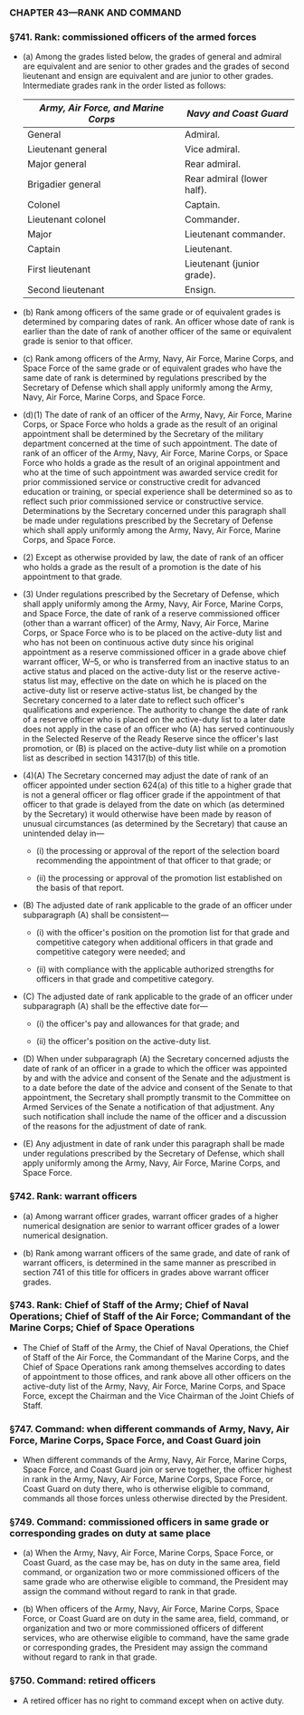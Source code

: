 ### **CHAPTER 43—RANK AND COMMAND**

### §741. Rank: commissioned officers of the armed forces
* (a) Among the grades listed below, the grades of general and admiral are equivalent and are senior to other grades and the grades of second lieutenant and ensign are equivalent and are junior to other grades. Intermediate grades rank in the order listed as follows:

  | _Army, Air Force, and Marine Corps_ | _Navy and Coast Guard_ |
  | --- | --- |
  | General | Admiral. |
  | Lieutenant general | Vice admiral. |
  | Major general | Rear admiral. |
  | Brigadier general | Rear admiral (lower half). |
  | Colonel | Captain. |
  | Lieutenant colonel | Commander. |
  | Major | Lieutenant commander. |
  | Captain | Lieutenant. |
  | First lieutenant | Lieutenant (junior grade). |
  | Second lieutenant | Ensign. |
  
* (b) Rank among officers of the same grade or of equivalent grades is determined by comparing dates of rank. An officer whose date of rank is earlier than the date of rank of another officer of the same or equivalent grade is senior to that officer.

* (c) Rank among officers of the Army, Navy, Air Force, Marine Corps, and Space Force of the same grade or of equivalent grades who have the same date of rank is determined by regulations prescribed by the Secretary of Defense which shall apply uniformly among the Army, Navy, Air Force, Marine Corps, and Space Force.

* (d)(1) The date of rank of an officer of the Army, Navy, Air Force, Marine Corps, or Space Force who holds a grade as the result of an original appointment shall be determined by the Secretary of the military department concerned at the time of such appointment. The date of rank of an officer of the Army, Navy, Air Force, Marine Corps, or Space Force who holds a grade as the result of an original appointment and who at the time of such appointment was awarded service credit for prior commissioned service or constructive credit for advanced education or training, or special experience shall be determined so as to reflect such prior commissioned service or constructive service. Determinations by the Secretary concerned under this paragraph shall be made under regulations prescribed by the Secretary of Defense which shall apply uniformly among the Army, Navy, Air Force, Marine Corps, and Space Force.

* (2) Except as otherwise provided by law, the date of rank of an officer who holds a grade as the result of a promotion is the date of his appointment to that grade.

* (3) Under regulations prescribed by the Secretary of Defense, which shall apply uniformly among the Army, Navy, Air Force, Marine Corps, and Space Force, the date of rank of a reserve commissioned officer (other than a warrant officer) of the Army, Navy, Air Force, Marine Corps, or Space Force who is to be placed on the active-duty list and who has not been on continuous active duty since his original appointment as a reserve commissioned officer in a grade above chief warrant officer, W–5, or who is transferred from an inactive status to an active status and placed on the active-duty list or the reserve active-status list may, effective on the date on which he is placed on the active-duty list or reserve active-status list, be changed by the Secretary concerned to a later date to reflect such officer's qualifications and experience. The authority to change the date of rank of a reserve officer who is placed on the active-duty list to a later date does not apply in the case of an officer who (A) has served continuously in the Selected Reserve of the Ready Reserve since the officer's last promotion, or (B) is placed on the active-duty list while on a promotion list as described in section 14317(b) of this title.

* (4)(A) The Secretary concerned may adjust the date of rank of an officer appointed under section 624(a) of this title to a higher grade that is not a general officer or flag officer grade if the appointment of that officer to that grade is delayed from the date on which (as determined by the Secretary) it would otherwise have been made by reason of unusual circumstances (as determined by the Secretary) that cause an unintended delay in—

  * (i) the processing or approval of the report of the selection board recommending the appointment of that officer to that grade; or

  * (ii) the processing or approval of the promotion list established on the basis of that report.


* (B) The adjusted date of rank applicable to the grade of an officer under subparagraph (A) shall be consistent—

  * (i) with the officer's position on the promotion list for that grade and competitive category when additional officers in that grade and competitive category were needed; and

  * (ii) with compliance with the applicable authorized strengths for officers in that grade and competitive category.


* (C) The adjusted date of rank applicable to the grade of an officer under subparagraph (A) shall be the effective date for—

  * (i) the officer's pay and allowances for that grade; and

  * (ii) the officer's position on the active-duty list.


* (D) When under subparagraph (A) the Secretary concerned adjusts the date of rank of an officer in a grade to which the officer was appointed by and with the advice and consent of the Senate and the adjustment is to a date before the date of the advice and consent of the Senate to that appointment, the Secretary shall promptly transmit to the Committee on Armed Services of the Senate a notification of that adjustment. Any such notification shall include the name of the officer and a discussion of the reasons for the adjustment of date of rank.

* (E) Any adjustment in date of rank under this paragraph shall be made under regulations prescribed by the Secretary of Defense, which shall apply uniformly among the Army, Navy, Air Force, Marine Corps, and Space Force.

### §742. Rank: warrant officers
* (a) Among warrant officer grades, warrant officer grades of a higher numerical designation are senior to warrant officer grades of a lower numerical designation.

* (b) Rank among warrant officers of the same grade, and date of rank of warrant officers, is determined in the same manner as prescribed in section 741 of this title for officers in grades above warrant officer grades.

### §743. Rank: Chief of Staff of the Army; Chief of Naval Operations; Chief of Staff of the Air Force; Commandant of the Marine Corps; Chief of Space Operations
* The Chief of Staff of the Army, the Chief of Naval Operations, the Chief of Staff of the Air Force, the Commandant of the Marine Corps, and the Chief of Space Operations rank among themselves according to dates of appointment to those offices, and rank above all other officers on the active-duty list of the Army, Navy, Air Force, Marine Corps, and Space Force, except the Chairman and the Vice Chairman of the Joint Chiefs of Staff.

### §747. Command: when different commands of Army, Navy, Air Force, Marine Corps, Space Force, and Coast Guard join
* When different commands of the Army, Navy, Air Force, Marine Corps, Space Force, and Coast Guard join or serve together, the officer highest in rank in the Army, Navy, Air Force, Marine Corps, Space Force, or Coast Guard on duty there, who is otherwise eligible to command, commands all those forces unless otherwise directed by the President.

### §749. Command: commissioned officers in same grade or corresponding grades on duty at same place
* (a) When the Army, Navy, Air Force, Marine Corps, Space Force, or Coast Guard, as the case may be, has on duty in the same area, field command, or organization two or more commissioned officers of the same grade who are otherwise eligible to command, the President may assign the command without regard to rank in that grade.

* (b) When officers of the Army, Navy, Air Force, Marine Corps, Space Force, or Coast Guard are on duty in the same area, field, command, or organization and two or more commissioned officers of different services, who are otherwise eligible to command, have the same grade or corresponding grades, the President may assign the command without regard to rank in that grade.

### §750. Command: retired officers
* A retired officer has no right to command except when on active duty.